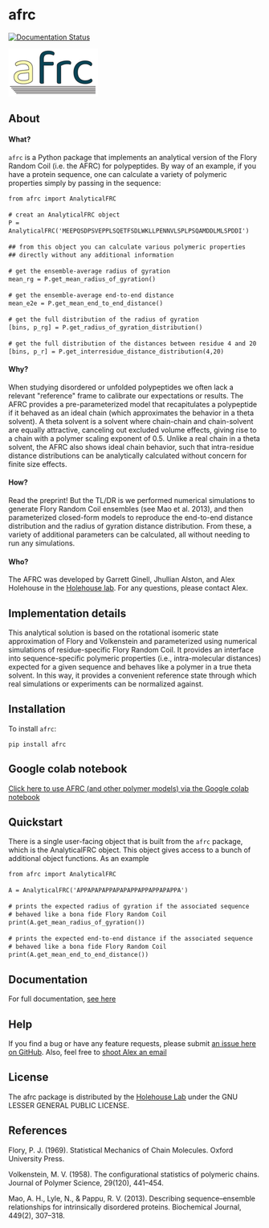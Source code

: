 afrc
==============================
[//]: # (Badges)
[![Documentation Status](https://readthedocs.org/projects/afrc/badge/?version=latest)](https://afrc.readthedocs.io/en/latest/?badge=latest)

![AFRC logo](afrc_logo.png)

## About
#### What?
`afrc` is a Python package that implements an analytical version of the Flory Random Coil (i.e. the AFRC) for polypeptides. By way of an example, if you have a protein sequence, one can calculate a variety of polymeric properties simply by passing in the sequence:


	from afrc import AnalyticalFRC
	
	# creat an AnalyticalFRC object
	P = AnalyticalFRC('MEEPQSDPSVEPPLSQETFSDLWKLLPENNVLSPLPSQAMDDLMLSPDDI')
	
	## from this object you can calculate various polymeric properties
	## directly without any additional information
	
	# get the ensemble-average radius of gyration
	mean_rg = P.get_mean_radius_of_gyration()
	
	# get the ensemble-average end-to-end distance
	mean_e2e = P.get_mean_end_to_end_distance()
	
	# get the full distribution of the radius of gyration
	[bins, p_rg] = P.get_radius_of_gyration_distribution()
	
	# get the full distribution of the distances between residue 4 and 20
	[bins, p_r] = P.get_interresidue_distance_distribution(4,20)

#### Why?
When studying disordered or unfolded polypeptides we often lack a relevant "reference" frame to calibrate our expectations or results. The AFRC provides a pre-parameterized model that recapitulates a polypeptide if it behaved as an ideal chain (which approximates the behavior in a theta solvent). A theta solvent is a solvent where chain-chain and chain-solvent are equally attractive, canceling out excluded volume effects, giving rise to a chain with a polymer scaling exponent of 0.5. Unlike a real chain in a theta solvent, the AFRC also shows ideal chain behavior, such that intra-residue distance distributions can be analytically calculated without concern for finite size effects.

#### How?
Read the preprint! But the TL/DR is we performed numerical simulations to generate Flory Random Coil ensembles (see Mao et al. 2013), and then parameterized closed-form models to reproduce the end-to-end distance distribution and the radius of gyration distance distribution. From these, a variety of additional parameters can be calculated, all without needing to run any simulations. 

#### Who?
The AFRC was developed by Garrett Ginell, Jhullian Alston, and Alex Holehouse in the [Holehouse lab](https://www.holehouselab.com/). For any questions, please contact Alex.


## Implementation details
This analytical solution is based on the rotational isomeric state approximation of Flory and Volkenstein and parameterized using numerical simulations of residue-specific Flory Random Coil. It provides an interface into sequence-specific polymeric properties (i.e., intra-molecular distances) expected for a given sequence and behaves like a polymer in a true theta solvent. In this way, it provides a convenient reference state through which real simulations or experiments can be normalized against.

## Installation
To install `afrc`:

	pip install afrc 


## Google colab notebook
[Click here to use AFRC (and other polymer models) via the Google colab notebook](https://colab.research.google.com/drive/1WHw8ous7IgcKd2LKYuJLeBTlkdEYoRAk?usp=sharing)

## Quickstart
There is a single user-facing object that is built from the `afrc` package, which is the AnalyticalFRC object. This object gives access to a bunch of additional object functions. As an example

	from afrc import AnalyticalFRC
	
	A = AnalyticalFRC('APPAPAPAPPAPAPAPPAPPAPPAPAPPA')
	
	# prints the expected radius of gyration if the associated sequence 
	# behaved like a bona fide Flory Random Coil
	print(A.get_mean_radius_of_gyration())  
	
	# prints the expected end-to-end distance if the associated sequence 
	# behaved like a bona fide Flory Random Coil
	print(A.get_mean_end_to_end_distance())
	

## Documentation
For full documentation, [see here](https://afrc.readthedocs.io/)

## Help
If you find a bug or have any feature requests, please submit [an issue here on GitHub](https://github.com/idptools/afrc/issues). Also, feel free to [shoot Alex an email]()

## License
The afrc package is distributed by the [Holehouse Lab](https://www.holehouselab.com/) under the GNU LESSER GENERAL PUBLIC LICENSE.

## References
Flory, P. J. (1969). Statistical Mechanics of Chain Molecules. Oxford University Press.

Volkenstein, M. V. (1958). The configurational statistics of polymeric chains. Journal of Polymer Science, 29(120), 441–454.

Mao, A. H., Lyle, N., & Pappu, R. V. (2013). Describing sequence–ensemble relationships for intrinsically disordered proteins. Biochemical Journal, 449(2), 307–318.


